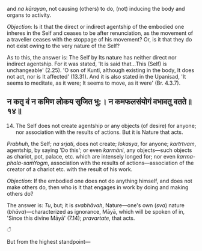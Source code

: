 and *na kārayan*, not causing (others) to do, (not) inducing the body and organs to activity.

*Objection*: Is it that the direct or indirect agentship of the embodied one inheres in the Self and ceases to be after renunciation, as the movement of a traveller ceases with the stoppage of his movement? Or, is it that they do not exist owing to the very nature of the Self?

As to this, the answer is: The Self by Its nature has neither direct nor indirect agentship. For it was stated, 'It is said that…This (Self) is unchangeable' (2.25). 'O son of Kuntī, although existing in the body, It does not act, nor is It affected' (13.31). And it is also stated in the Upanisad, 'It seems to meditate, as it were; It seems to move, as it were' (Br. 4.3.7).

## न कतृ वं न कमिण लोकय सृजित भु:। न कमफलसंयोगं वभावतु वतते॥१४॥

14. The Self does not create agentship or any objects (of desire) for anyone; nor association with the results of actions. But it is Nature that acts.

*Prabhuh*, the Self; *na srjati*, does not create; *lokasya*, for anyone; *kartrtvam*, agentship, by saying 'Do this'; or even *karmāni*, any objects—such objects as chariot, pot, palace, etc. which are intensely longed for; nor even *karma-phala-saṁYogm*, association with the results of actions—association of the creator of a chariot etc. with the result of his work.

*Objection*: If the embodied one does not do anything himself, and does not make others do, then who is it that engages in work by doing and making others do?

The answer is: *Tu*, but; it is *svabhāvah*, Nature—one's own (*sva*) nature (*bhāva*)—characterized as ignorance, Māyā, which will be spoken of in, 'Since this divine Māyā' (7.14); *pravartate*, that acts.

ै

But from the highest standpoint—
